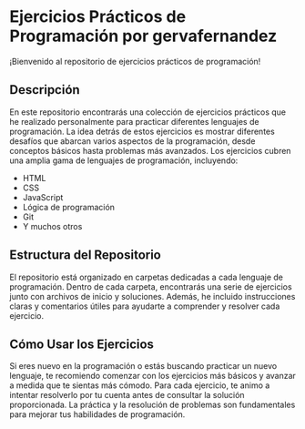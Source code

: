 # Ejercicios Prácticos de Programación por gervafernandez
¡Bienvenido al repositorio de ejercicios prácticos de programación!

## Descripción
En este repositorio encontrarás una colección de ejercicios prácticos que he realizado personalmente para practicar diferentes lenguajes de programación. La idea detrás de estos ejercicios es mostrar diferentes desafíos que abarcan varios aspectos de la programación, desde conceptos básicos hasta problemas más avanzados.
Los ejercicios cubren una amplia gama de lenguajes de programación, incluyendo:

- HTML
- CSS
- JavaScript
- Lógica de programación
- Git
- Y muchos otros

## Estructura del Repositorio
El repositorio está organizado en carpetas dedicadas a cada lenguaje de programación. Dentro de cada carpeta, encontrarás una serie de ejercicios junto con archivos de inicio y soluciones. Además, he incluido instrucciones claras y comentarios útiles para ayudarte a comprender y resolver cada ejercicio.

## Cómo Usar los Ejercicios
Si eres nuevo en la programación o estás buscando practicar un nuevo lenguaje, te recomiendo comenzar con los ejercicios más básicos y avanzar a medida que te sientas más cómodo. Para cada ejercicio, te animo a intentar resolverlo por tu cuenta antes de consultar la solución proporcionada. La práctica y la resolución de problemas son fundamentales para mejorar tus habilidades de programación.

